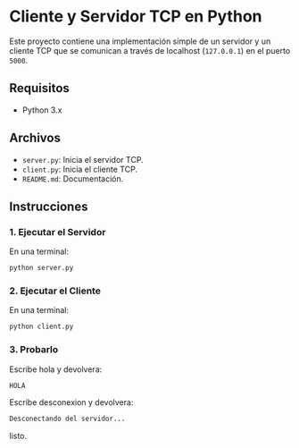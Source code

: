 # Cliente y Servidor TCP en Python

Este proyecto contiene una implementación simple de un servidor y un cliente TCP que se comunican a través de localhost (`127.0.0.1`) en el puerto `5000`.

## Requisitos

- Python 3.x

## Archivos

- `server.py`: Inicia el servidor TCP.
- `client.py`: Inicia el cliente TCP.
- `README.md`: Documentación.

## Instrucciones

### 1. Ejecutar el Servidor

En una terminal:

```bash
python server.py
```

### 2. Ejecutar el Cliente

En una terminal:

```bash
python client.py
```

### 3. Probarlo

Escribe hola y devolvera:

```bash
HOLA
```

Escribe desconexion y devolvera:

```bash
Desconectando del servidor...
```

listo.



